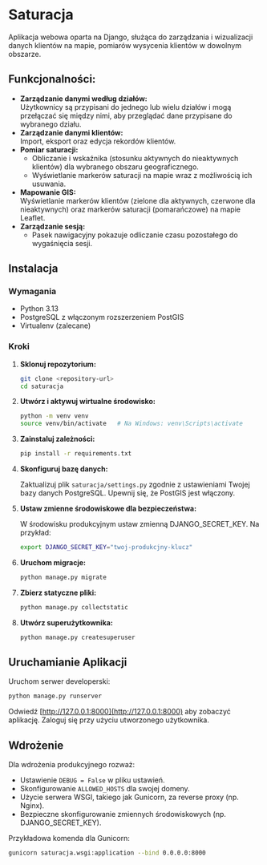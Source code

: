 # Saturacja

 Aplikacja webowa oparta na Django, służąca do zarządzania i wizualizacji danych klientów na mapie, pomiarów wysycenia klientów w dowolnym obszarze.
## Funkcjonalności:
- **Zarządzanie danymi według działów:**  
  Użytkownicy są przypisani do jednego lub wielu działów i mogą przełączać się między nimi, aby przeglądać dane przypisane do wybranego działu.
- **Zarządzanie danymi klientów:**  
  Import, eksport oraz edycja rekordów klientów.
- **Pomiar saturacji:**  
  - Obliczanie i wskaźnika (stosunku aktywnych do nieaktywnych klientów) dla wybranego obszaru geograficznego.
  - Wyświetlanie markerów saturacji na mapie wraz z możliwością ich usuwania.
- **Mapowanie GIS:**  
  Wyświetlanie markerów klientów (zielone dla aktywnych, czerwone dla nieaktywnych) oraz markerów saturacji (pomarańczowe) na mapie Leaflet.
- **Zarządzanie sesją:**  
  - Pasek nawigacyjny pokazuje odliczanie czasu pozostałego do wygaśnięcia sesji.

## Instalacja

### Wymagania

- Python 3.13
- PostgreSQL z włączonym rozszerzeniem PostGIS  
- Virtualenv (zalecane)

### Kroki

1. **Sklonuj repozytorium:**

   ```bash
   git clone <repository-url>
   cd saturacja
   ```

2. **Utwórz i aktywuj wirtualne środowisko:**

   ```bash
   python -m venv venv
   source venv/bin/activate   # Na Windows: venv\Scripts\activate
   ```

3. **Zainstaluj zależności:**

   ```bash
   pip install -r requirements.txt
   ```

4. **Skonfiguruj bazę danych:**

   Zaktualizuj plik `saturacja/settings.py` zgodnie z ustawieniami Twojej bazy danych PostgreSQL. Upewnij się, że PostGIS jest włączony.

5. **Ustaw zmienne środowiskowe dla bezpieczeństwa:**

   W środowisku produkcyjnym ustaw zmienną DJANGO_SECRET_KEY. Na przykład:

   ```bash
   export DJANGO_SECRET_KEY="twoj-produkcjny-klucz"
   ```

6. **Uruchom migracje:**

   ```bash
   python manage.py migrate
   ```

7. **Zbierz statyczne pliki:**

   ```bash
   python manage.py collectstatic
   ```

8. **Utwórz superużytkownika:**

   ```bash
   python manage.py createsuperuser
   ```

## Uruchamianie Aplikacji

Uruchom serwer developerski:

```bash
python manage.py runserver
```

Odwiedź [http://127.0.0.1:8000](http://127.0.0.1:8000) aby zobaczyć aplikację. Zaloguj się przy użyciu utworzonego użytkownika.

## Wdrożenie

Dla wdrożenia produkcyjnego rozważ:

- Ustawienie `DEBUG = False` w pliku ustawień.
- Skonfigurowanie `ALLOWED_HOSTS` dla swojej domeny.
- Użycie serwera WSGI, takiego jak Gunicorn, za reverse proxy (np. Nginx).
- Bezpieczne skonfigurowanie zmiennych środowiskowych (np. DJANGO_SECRET_KEY).

Przykładowa komenda dla Gunicorn:

```bash
gunicorn saturacja.wsgi:application --bind 0.0.0.0:8000
```
